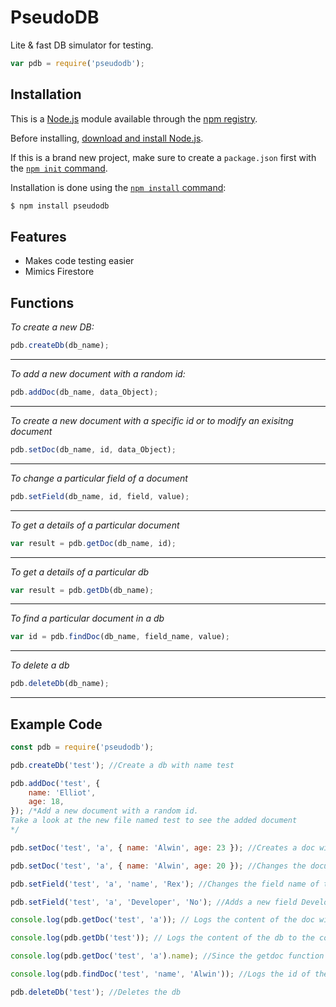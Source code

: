 # PseudoDB

Lite & fast DB simulator for testing.

```js
var pdb = require('pseudodb');
```

## Installation

This is a [Node.js](https://nodejs.org/en/) module available through the
[npm registry](https://www.npmjs.com/).

Before installing, [download and install Node.js](https://nodejs.org/en/download/).

If this is a brand new project, make sure to create a `package.json` first with
the [`npm init` command](https://docs.npmjs.com/creating-a-package-json-file).

Installation is done using the
[`npm install` command](https://docs.npmjs.com/getting-started/installing-npm-packages-locally):

```bash
$ npm install pseudodb
```

## Features

- Makes code testing easier
- Mimics Firestore

## Functions

_To create a new DB:_

```js
pdb.createDb(db_name);
```

---

_To add a new document with a random id:_

```js
pdb.addDoc(db_name, data_Object);
```

---

_To create a new document with a specific id or to modify an exisitng document_

```js
pdb.setDoc(db_name, id, data_Object);
```

---

_To change a particular field of a document_

```js
pdb.setField(db_name, id, field, value);
```

---

_To get a details of a particular document_

```js
var result = pdb.getDoc(db_name, id);
```

---

_To get a details of a particular db_

```js
var result = pdb.getDb(db_name);
```

---

_To find a particular document in a db_

```js
var id = pdb.findDoc(db_name, field_name, value);
```

---

_To delete a db_

```js
pdb.deleteDb(db_name);
```

---

## Example Code

```js
const pdb = require('pseudodb');

pdb.createDb('test'); //Create a db with name test

pdb.addDoc('test', {
	name: 'Elliot',
	age: 18,
}); /*Add a new document with a random id.
Take a look at the new file named test to see the added document
*/

pdb.setDoc('test', 'a', { name: 'Alwin', age: 23 }); //Creates a doc with the id 'a' and stores the object

pdb.setDoc('test', 'a', { name: 'Alwin', age: 20 }); //Changes the document with the id a

pdb.setField('test', 'a', 'name', 'Rex'); //Changes the field name of the document with id a

pdb.setField('test', 'a', 'Developer', 'No'); //Adds a new field Developer

console.log(pdb.getDoc('test', 'a')); // Logs the content of the doc with id a to the console

console.log(pdb.getDb('test')); // Logs the content of the db to the console

console.log(pdb.getDoc('test', 'a').name); //Since the getdoc function returns an object, you can access the fields this way

console.log(pdb.findDoc('test', 'name', 'Alwin')); //Logs the id of the document which has the field 'name' as 'Alwin'

pdb.deleteDb('test'); //Deletes the db
```
